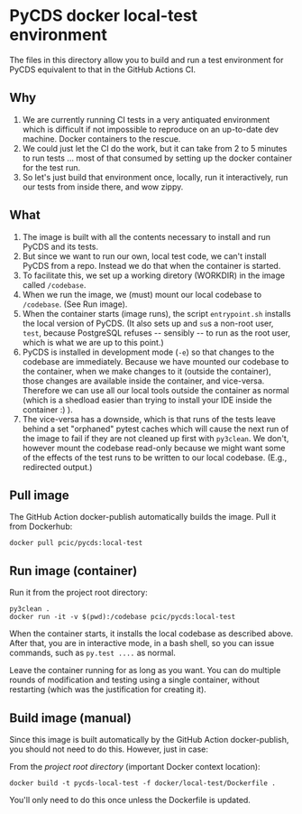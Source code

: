 # PyCDS docker local-test environment

The files in this directory allow you to build and run a test environment
for PyCDS equivalent to that in the GitHub Actions CI.

## Why

1. We are currently running CI tests in a very antiquated environment which 
is difficult if not impossible to reproduce on an up-to-date dev machine. 
Docker containers to the rescue.
1. We could just let the CI do the work, but it can take from 2 to 5 minutes
to run tests ... most of that consumed by setting up the docker container
for the test run.
1. So let's just build that environment once, locally, run it interactively, 
run our tests from inside there, and wow zippy.

## What

1. The image is built with all the contents necessary to install and run PyCDS
and its tests. 
1. But since we want to run our own, local test code, we can't install PyCDS 
from a repo. Instead we do that when the container is started.
1. To facilitate this, we set up a working diretory (WORKDIR) in the image
called `/codebase`. 
1. When we run the image, we (must) mount our local codebase to `/codebase`.
(See Run image).
1. When the container starts (image runs), the script 
`entrypoint.sh` installs the local version of PyCDS. (It also sets up 
and `su`s a non-root user, `test`, because PostgreSQL refuses -- sensibly --
to run as the root user, which is what we are up to this point.)
1. PyCDS is installed in development mode (`-e`) so that changes to the
codebase are immediately. Because we have mounted our codebase to the
container, when we make changes to it (outside the container), those changes
are available inside the container, and vice-versa. Therefore we can use all
our local tools outside the container as normal (which is a shedload easier
than trying to install your IDE inside the container :) ).
1. The vice-versa has a downside, which is that runs of the tests leave
behind a set "orphaned" pytest caches which will cause the next
run of the image to fail if they are not cleaned up first with `py3clean`.
We don't, however mount the codebase read-only because we might want 
some of the effects of the test runs to be written to our local codebase. 
(E.g., redirected output.)

## Pull image

The GitHub Action docker-publish automatically builds the image.
Pull it from Dockerhub:

```
docker pull pcic/pycds:local-test
```

## Run image (container)

Run it from the project root directory:

```
py3clean .
docker run -it -v $(pwd):/codebase pcic/pycds:local-test
```

When the container starts, it installs the local codebase as described above.
After that, you are in interactive mode, in a bash shell, so you can issue 
commands, such as `py.test ....` as normal.

Leave the container running for as long as you want. You can do multiple
rounds of modification and testing using a single container, without
restarting (which was the justification for creating it).

## Build image (manual)

Since this image is built automatically by the GitHub Action docker-publish,
you should not need to do this. However, just in case:

From the _project root directory_ (important Docker context location):

```
docker build -t pycds-local-test -f docker/local-test/Dockerfile .
```

You'll only need to do this once unless the Dockerfile is updated.


